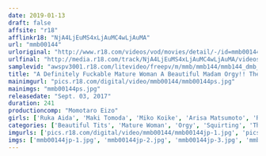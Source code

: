 ```yaml
---
date: 2019-01-13
draft: false
affsite: "r18"
afflinkr18: "NjA4LjEuMS4xLjAuMC4wLjAuMA"
url: "mmb00144"
urloriginal: "http://www.r18.com/videos/vod/movies/detail/-/id=mmb00144"
urlfinal: "http://media.r18.com/track/NjA4LjEuMS4xLjAuMC4wLjAuMA/videos/vod/movies/detail/-/id=mmb00144"
samplevid: "awspv3001.r18.com/litevideo/freepv/m/mmb/mmb144/mmb144_dmb_w.mp4"
title: "A Definitely Fuckable Mature Woman A Beautiful Madam Orgy!! These Beautiful Witches Are At Their Sexual Peak And Now They're On A Hungry Hunt For Cocks!!"
mainimgurl: "pics.r18.com/digital/video/mmb00144/mmb00144ps.jpg"
mainimgs: "mmb00144ps.jpg"
releasedate: "Sept. 03, 2017"
duration: 241
productioncomp: "Momotaro Eizo"
girls: ['Ruka Aida', 'Maki Tomoda', 'Miko Koike', 'Arisa Matsumoto', 'Ryoko Murakami (Rikako Nakamura, Naho Kuroki)', 'Natsumi Akasaka', 'Itsuki Azuma', 'Shoko Takeuchi', 'Chisato Shoda', 'Kaori Minamihara']
categories: ['Beautiful Tits', 'Mature Woman', 'Orgy', 'Squirting', 'Threesome / Foursome']
imgurls: ['pics.r18.com/digital/video/mmb00144/mmb00144jp-1.jpg', 'pics.r18.com/digital/video/mmb00144/mmb00144jp-2.jpg', 'pics.r18.com/digital/video/mmb00144/mmb00144jp-3.jpg', 'pics.r18.com/digital/video/mmb00144/mmb00144jp-4.jpg', 'pics.r18.com/digital/video/mmb00144/mmb00144jp-5.jpg', 'pics.r18.com/digital/video/mmb00144/mmb00144jp-6.jpg', 'pics.r18.com/digital/video/mmb00144/mmb00144jp-7.jpg', 'pics.r18.com/digital/video/mmb00144/mmb00144jp-8.jpg', 'pics.r18.com/digital/video/mmb00144/mmb00144jp-9.jpg', 'pics.r18.com/digital/video/mmb00144/mmb00144jp-10.jpg', 'pics.r18.com/digital/video/mmb00144/mmb00144jp-11.jpg', 'pics.r18.com/digital/video/mmb00144/mmb00144jp-12.jpg', 'pics.r18.com/digital/video/mmb00144/mmb00144jp-13.jpg', 'pics.r18.com/digital/video/mmb00144/mmb00144jp-14.jpg', 'pics.r18.com/digital/video/mmb00144/mmb00144jp-15.jpg', 'pics.r18.com/digital/video/mmb00144/mmb00144jp-16.jpg', 'pics.r18.com/digital/video/mmb00144/mmb00144jp-17.jpg', 'pics.r18.com/digital/video/mmb00144/mmb00144jp-18.jpg', 'pics.r18.com/digital/video/mmb00144/mmb00144jp-19.jpg', 'pics.r18.com/digital/video/mmb00144/mmb00144jp-20.jpg']
imgs: ['mmb00144jp-1.jpg', 'mmb00144jp-2.jpg', 'mmb00144jp-3.jpg', 'mmb00144jp-4.jpg', 'mmb00144jp-5.jpg', 'mmb00144jp-6.jpg', 'mmb00144jp-7.jpg', 'mmb00144jp-8.jpg', 'mmb00144jp-9.jpg', 'mmb00144jp-10.jpg', 'mmb00144jp-11.jpg', 'mmb00144jp-12.jpg', 'mmb00144jp-13.jpg', 'mmb00144jp-14.jpg', 'mmb00144jp-15.jpg', 'mmb00144jp-16.jpg', 'mmb00144jp-17.jpg', 'mmb00144jp-18.jpg', 'mmb00144jp-19.jpg', 'mmb00144jp-20.jpg']
---
```

